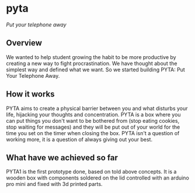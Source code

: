 # pyta

*Put your telephone away*

## Overview

We wanted to help student growing the habit to be more productive by creating a new way to fight procrastination. We have thought about the simplest way and defined what we want. So we started building PYTA: Put Your Telephone Away.

## How it works

PYTA aims to create a physical barrier between you and what disturbs your life, hijacking your thoughts and concentration. PYTA is a box where you can put things you don't want to be bothered from (stop eating cookies, stop waiting for messages) and they will be put out of your world for the time you set on the timer when closing the box. PYTA isn't a question of working more, it is a question of always giving out your best.

## What have we achieved so far

PYTA1 is the first prototype done, based on told above concepts. It is a wooden box with components soldered on the lid controlled with an arduino pro mini and fixed with 3d printed parts.


